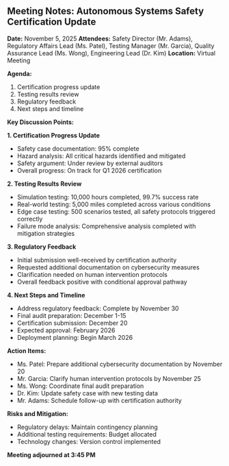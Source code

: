 ## Meeting Notes: Autonomous Systems Safety Certification Update

**Date:** November 5, 2025
**Attendees:** Safety Director (Mr. Adams), Regulatory Affairs Lead (Ms. Patel), Testing Manager (Mr. Garcia), Quality Assurance Lead (Ms. Wong), Engineering Lead (Dr. Kim)
**Location:** Virtual Meeting

**Agenda:**
1. Certification progress update
2. Testing results review
3. Regulatory feedback
4. Next steps and timeline

**Key Discussion Points:**

**1. Certification Progress Update**
- Safety case documentation: 95% complete
- Hazard analysis: All critical hazards identified and mitigated
- Safety argument: Under review by external auditors
- Overall progress: On track for Q1 2026 certification

**2. Testing Results Review**
- Simulation testing: 10,000 hours completed, 99.7% success rate
- Real-world testing: 5,000 miles completed across various conditions
- Edge case testing: 500 scenarios tested, all safety protocols triggered correctly
- Failure mode analysis: Comprehensive analysis completed with mitigation strategies

**3. Regulatory Feedback**
- Initial submission well-received by certification authority
- Requested additional documentation on cybersecurity measures
- Clarification needed on human intervention protocols
- Overall feedback positive with conditional approval pathway

**4. Next Steps and Timeline**
- Address regulatory feedback: Complete by November 30
- Final audit preparation: December 1-15
- Certification submission: December 20
- Expected approval: February 2026
- Deployment planning: Begin March 2026

**Action Items:**
- Ms. Patel: Prepare additional cybersecurity documentation by November 20
- Mr. Garcia: Clarify human intervention protocols by November 25
- Ms. Wong: Coordinate final audit preparation
- Dr. Kim: Update safety case with new testing data
- Mr. Adams: Schedule follow-up with certification authority

**Risks and Mitigation:**
- Regulatory delays: Maintain contingency planning
- Additional testing requirements: Budget allocated
- Technology changes: Version control implemented

**Meeting adjourned at 3:45 PM**
